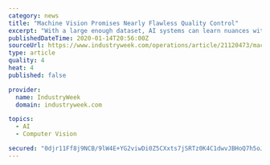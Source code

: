 ```yaml
---
category: news
title: "Machine Vision Promises Nearly Flawless Quality Control"
excerpt: "With a large enough dataset, AI systems can learn nuances without being explicitly programmed. Blue River Technology in Sunnyvale, Calif., for example, couples computer vision and machine learning to create its See & Spray weed-control system. As tractors pull herbicide sprayers across cotton crops, cameras see each plant and determine whether ..."
publishedDateTime: 2020-01-14T20:56:00Z
sourceUrl: https://www.industryweek.com/operations/article/21120473/machine-vision-promises-nearly-flawless-quality-control
type: article
quality: 4
heat: 4
published: false

provider:
  name: IndustryWeek
  domain: industryweek.com

topics:
  - AI
  - Computer Vision

secured: "0djr11Ff8j9NCB/9lW4E+YG2viwDi0Z5CXxts7jSRTz0K4C1dwvJBHoQ7h5oJtnCe2461fZ6gM79/xK09QLJKhM/1i6X3z2pD7/WxBLiS/lZiABOl/7kREfVdA9LtSVpmoo1OuMv8jX9ddSrmy2ZyrmkPUoJErh+YJjtnZm94Llse1mUiw/KHs+k5x8ckAChSEVAUQI1DPg2Q3jS7f9BMIoewAHkOmjn8JoETfA15F6qcGcJog+dMHVlOH6VXopwqvMZWTfCir18lQhv40ClhgCowNpLdTMpMAIhcMvPzeDEmezNJityl4JcPHFNhEPX9tYjee+JU9TYeX+spFBNQ3CbFO69BAR8bI/CFRDPItU2E8uvFyFEZ74SIkj2QaXnxFKwxeGEamUtKd2UrSmqxrflwbQ2Vo2/K+zKBsuJsZ8wPpwxH61QvETJEmCc/z7ZK7uhCM4Rse01U/Mv61duOA==;L9vuX7vPoF8ZU6cS/A8tNQ=="
---
```



